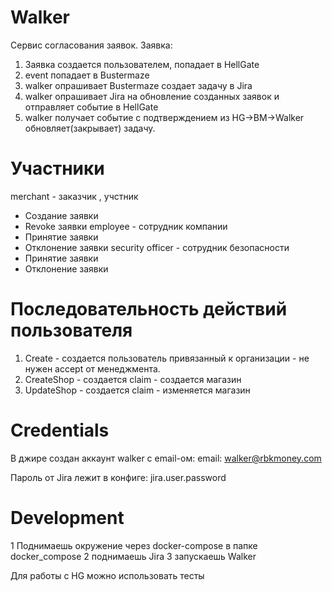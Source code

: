 # Walker
Сервис согласования заявок. 
Заявка:
 1. Заявка создается пользователем, попадает в HellGate
 2. event попадает в Bustermaze
 3. walker опрашивает Bustermaze создает задачу в Jira
 4. walker опрашивает Jira на обновление созданных заявок и отправляет событие в HellGate
 5. walker получает событие c подтверждением из HG->BM->Walker обновляет(закрывает) задачу.

# Участники
merchant - заказчик , учстник 
 - Создание заявки
 - Revoke заявки
employee - сотрудник компании 
 - Принятие заявки 
 - Отклонение заявки 
security officer - сотрудник безопасности
 - Принятие заявки 
 - Отклонение заявки 

# Последовательность действий пользователя 
 1. Create - создается пользователь привязанный к организации - не нужен accept от менеджмента.
 2. CreateShop - создается claim - создается магазин 
 3. UpdateShop -  создается claim - изменяется магазин

 
# Credentials
В джире создан аккаунт walker с email-ом:
email: walker@rbkmoney.com 

Пароль от Jira лежит в конфиге: jira.user.password
 
# Development 
1 Поднимаешь окружение через docker-compose в папке docker_compose
2 поднимаешь Jira
3 запускаешь Walker

Для работы c HG можно использовать тесты



